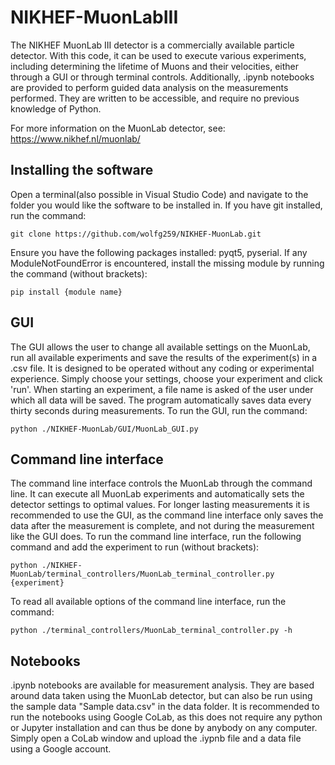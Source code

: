 # NIKHEF-MuonLabIII
 
The NIKHEF MuonLab III detector is a commercially available particle detector. With this code, it can be used to execute various experiments, including determining the lifetime of Muons and their velocities, either through a GUI or through terminal controls. Additionally, .ipynb notebooks are provided to perform guided data analysis on the measurements performed. They are written to be accessible, and require no previous knowledge of Python.

For more information on the MuonLab detector, see: https://www.nikhef.nl/muonlab/

## Installing the software
Open a terminal(also possible in Visual Studio Code) and navigate to the folder you would like the software to be installed in. If you have git installed, run the command: 
```
git clone https://github.com/wolfg259/NIKHEF-MuonLab.git
```

Ensure you have the following packages installed: pyqt5, pyserial. If any ModuleNotFoundError is encountered, install the missing module by running the command (without brackets):
```
pip install {module name}
```

## GUI
The GUI allows the user to change all available settings on the MuonLab, run all available experiments and save the results of the experiment(s) in a .csv file. It is designed to be operated without any coding or experimental experience. Simply choose your settings, choose your experiment and click 'run'. When starting an experiment, a file name is asked of the user under which all data will be saved. The program automatically saves data every thirty seconds during measurements.
To run the GUI, run the command:
```
python ./NIKHEF-MuonLab/GUI/MuonLab_GUI.py
```

## Command line interface
The command line interface controls the MuonLab through the command line. It can execute all MuonLab experiments and automatically sets the detector settings to optimal values. For longer lasting measurements it is recommended to use the GUI, as the command line interface only saves the data after the measurement is complete, and not during the measurement like the GUI does.
To run the command line interface, run the following command and add the experiment to run (without brackets):
```
python ./NIKHEF-MuonLab/terminal_controllers/MuonLab_terminal_controller.py {experiment}
```
To read all available options of the command line interface, run the command:
```
python ./terminal_controllers/MuonLab_terminal_controller.py -h
```

## Notebooks
.ipynb notebooks are available for measurement analysis. They are based around data taken using the MuonLab detector, but can also be run using the sample data "Sample data.csv" in the data folder. It is recommended to run the notebooks using Google CoLab, as this does not require any python or Jupyter installation and can thus be done by anybody on any computer. Simply open a CoLab window and upload the .iypnb file and a data file using a Google account.
